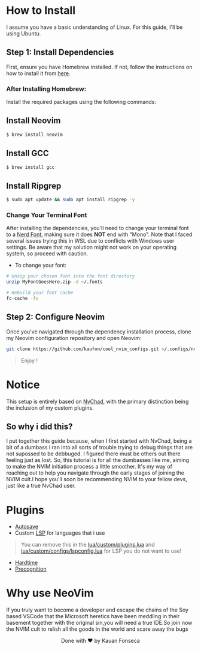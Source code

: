 
# How to Install
I assume you have a basic understanding of Linux. For this guide, I'll be using Ubuntu.

## Step 1: Install Dependencies
First, ensure you have Homebrew installed. If not, follow the instructions on how to install it from [here](https://www.digitalocean.com/community/tutorials/how-to-install-and-use-homebrew-on-linux).

### After Installing Homebrew:
Install the required packages using the following commands:

## Install Neovim
```bash
$ brew install neovim
```


## Install GCC
```bash
$ brew install gcc
```

## Install Ripgrep
```bash
$ sudo apt update && sudo apt install ripgrep -y
```


### Change Your Terminal Font
After installing the dependencies, you'll need to change your terminal font to a [Nerd Font](https://www.nerdfonts.com/), making sure it does <b>NOT</b> end with "Mono". Note that I faced several issues trying this in WSL due to conflicts with Windows user settings. Be aware that my solution might not work on your operating system, so proceed with caution.

- To change your font:
```bash
# Unzip your chosen font into the font directory
unzip MyFontGoesHere.zip -d ~/.fonts

# Rebuild your font cache
fc-cache -fv
```
## Step 2: Configure Neovim
Once you've navigated through the dependency installation process, clone my Neovim configuration repository and open Neovim:
```bash
git clone https://github.com/kaufon/cool_nvim_configs.git ~/.configs/nvim && nvim
```
> Enjoy !
# Notice
This setup is entirely based on [NvChad](https://nvchad.com/), with the primary distinction being the inclusion of my custom plugins.

## So why i did this?
I put together this guide because, when I first started with NvChad, being a bit of a dumbass i ran into all sorts of trouble trying to debug things that are not supossed to be debbuged. I figured there must be others out there feeling just as lost. So, this tutorial is for all the dumbasses like me, aiming to make the NVIM initiation process a little smoother. It's my way of reaching out to help you navigate through the early stages of joining the NVIM cult.I hope you'll soon be recommending NVIM to your fellow devs, just like a true NvChad user.

# Plugins
- [Autosave](https://github.com/okuuva/auto-save.nvim)
- Custom [LSP](https://github.com/williamboman/mason.nvim) for languages that i use
> You can remove this in the [lua/custom/plugins.lua](https://github.com/kaufon/personal_nvim_configs/blob/main/lua/custom/plugins.lua) and [lua/custom/configs/lspconfig.lua](https://github.com/kaufon/personal_nvim_configs/blob/main/lua/custom/configs/lspconfig.lua) for LSP you do not want to use!
- [Hardtime](https://github.com/m4xshen/hardtime.nvim)
- [Precognition](https://github.com/tris203/precognition.nvim)

# Why use NeoVim
If you truly want to become a developer and escape the chains of the Soy based VSCode that the Microsoft heretics have been meddling in their basement together with the original sin,you will need a true IDE.So join now the NVIM cult to relish all the goods in the world and scare away the bugs
<p align="center">
  Done with ❤️ by Kauan Fonseca 
</p>
